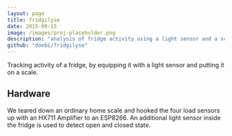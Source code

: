 ```yaml
---
layout: page
title: fridgilyse
date: 2015-09-15
image: /images/proj-placeholder.png
description: "analysis of fridge activity using a light sensor and a scale"
github: "doebi/fridgilyse"
---
```


Tracking activity of a fridge, by equipping it with a light sensor and putting it on a scale.

## Hardware
We teared down an ordinary home scale and hooked the four load sensors up with an HX711 Amplifier to an ESP8266.
An additional light sensor inside the fridge is used to detect open and closed state.
